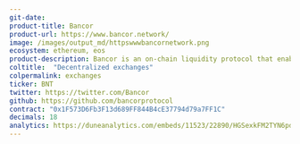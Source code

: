```yaml
---
git-date:
product-title: Bancor
product-url: https://www.bancor.network/
image: /images/output_md/httpswwwbancornetwork.png
ecosystem: ethereum, eos
product-description: Bancor is an on-chain liquidity protocol that enables automated, decentralized token exchange on Ethereum and across blockchains. [Bancor Protocol History and Bancor v2 Details](/bancor).
coltitle:  "Decentralized exchanges"
colpermalink: exchanges
ticker: BNT
twitter: https://twitter.com/Bancor
github: https://github.com/bancorprotocol
contract: "0x1F573D6Fb3F13d689FF844B4cE37794d79a7FF1C"
decimals: 18
analytics: https://duneanalytics.com/embeds/11523/22890/HGSexkFM2TYN6pdc9xspFn4Be7ywzsGv9mJrftj8
---
```


